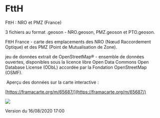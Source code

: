 # FttH

FttH : NRO et PMZ (France)

3 fichiers au format .geoson - NRO.geoson, PMZ.geoson et PTO.geoson.

FttH France - carte des emplacements des NRO (Nœud Raccordement Optique) et des PMZ (Point de Mutualisation de Zone).

jeu de données extrait de OpenStreetMap® - ensemble de données ouvertes, disponibles sous la licence libre Open Data Commons Open Database License (ODbL) accordée par la Fondation OpenStreetMap (OSMF).

 Aperçu des données sur la carte interactive :

[https://framacarte.org/m/65687/](https://framacarte.org/m/65687/)

![](https://user-images.githubusercontent.com/54479065/90337182-1e776c00-dfe1-11ea-96ee-2659a3cfb5c7.png)

Version du 16/08/2020 17:00
